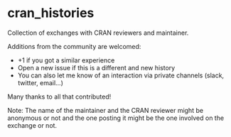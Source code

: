 # cran_histories

Collection of exchanges with CRAN reviewers and maintainer.

Additions from the community are welcomed:

 - +1 if you got a similar experience
 - Open a new issue if this is a different and new history
 - You can also let me know of an interaction via private channels (slack, twitter, email...)

Many thanks to all that contributed!


Note: The name of the maintainer and the CRAN reviewer might be anonymous or not and the one posting it might be the one involved on the exchange or not.
